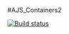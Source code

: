 #AJS_Containers2

[![Build status](https://ci.appveyor.com/api/projects/status/b9p2glwe9fja8ngt?svg=true)](https://ci.appveyor.com/project/DjReactive/ajs-containers2)
